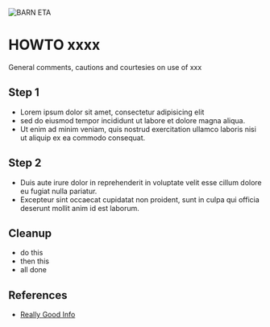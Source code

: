 
![BARN ETA](../ref/BARN-ETA-Header.png)
# HOWTO xxxx

General comments, cautions and courtesies on use of xxx

## Step 1

- Lorem ipsum dolor sit amet, consectetur adipisicing elit
- sed do eiusmod tempor incididunt ut labore et dolore magna aliqua. 
- Ut enim ad minim veniam, quis nostrud exercitation ullamco laboris nisi ut aliquip ex ea commodo consequat. 

## Step 2

- Duis aute irure dolor in reprehenderit in voluptate velit esse cillum dolore eu fugiat nulla pariatur. 
- Excepteur sint occaecat cupidatat non proident, sunt in culpa qui officia deserunt mollit anim id est laborum. 

## Cleanup

- do this
- then this
- all done

## References

- [Really Good Info](http://www......com/)

